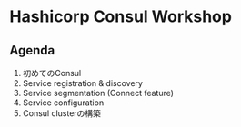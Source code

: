 # Hashicorp Consul Workshop

## Agenda

1. 初めてのConsul
1. Service registration & discovery
1. Service segmentation (Connect feature)
1. Service configuration
1. Consul clusterの構築
